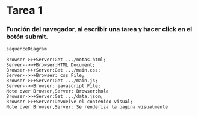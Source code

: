 # Tarea 1
### Función del navegador, al escribir una tarea y hacer click en el botón submit.
```mermaid
sequenceDiagram

Browser->>+Server:Get .../notas.html;
Server-->>+Browser:HTML Document;
Browser->>+Server:Get .../main.css;
Server-->>+Browser: css File;
Browser->>+Server:Get .../main.js;
Server-->>Browser: javascript File;
Note over Browser,Server: Browser:hola
Browser->>+Server:Get .../data.json;
Browser->>+Server:Devuelve el contenido visual;
Note over Browser,Server: Se renderiza la pagina visualmente

```
